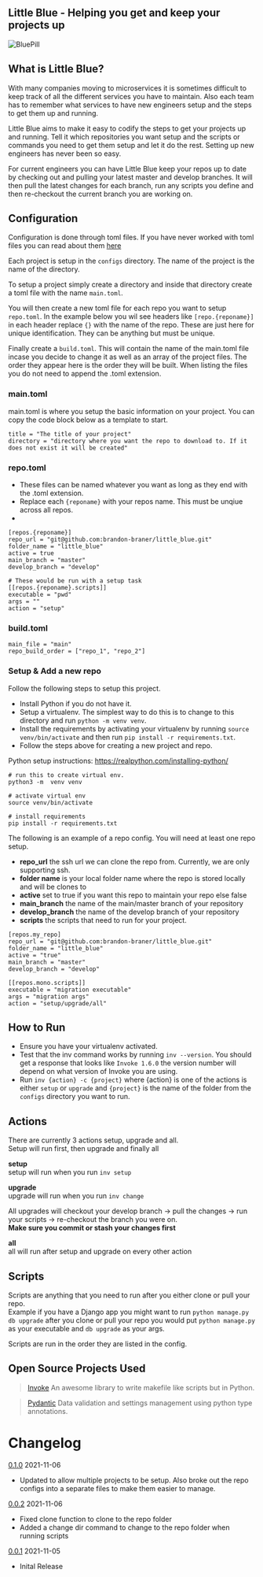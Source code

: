 ## Little Blue - Helping you get and keep your projects up
![BluePill](https://github.com/brandon-braner/images/blob/master/github_images/bluepill_200x210.png?raw=true)

## What is Little Blue?

With many companies moving to microservices it is sometimes difficult to keep track of all the different services you have
to maintain. Also each team has to remember what services to have new engineers setup and the steps to get them up and running.

Little Blue aims to make it easy to codify the steps to get your projects up and running. Tell it which repositories you want
setup and the scripts or commands you need to get them setup and let it do the rest. Setting up new engineers has never been so easy.

For current engineers you can have Little Blue keep your repos up to date by checking out and pulling your latest master and develop branches.
It will then pull the latest changes for each branch, run any scripts you define and then re-checkout the current branch you are working on. 

## Configuration

Configuration is done through toml files. If you have never worked with toml files you can read about them [here](https://github.com/toml-lang/toml)

Each project is setup in the `configs` directory. The name of the project is the name of the directory.  

To setup a project simply create a directory and inside that directory create a toml file with the name `main.toml`.  

You will then create a new toml file for each repo you want to setup `repo.toml`. In the example below you wil see headers like
`[repo.{reponame}]` in each header replace `{}` with the name of the repo. These are just here for unique identification. They can be anything
but must be unique.

Finally create a `build.toml`. This will contain the name of the main.toml file incase you decide to change it as well as an
array of the project files. The order they appear here is the order they will be built. When listing the files you do not need to append the .toml extension.

### main.toml
main.toml is where you setup the basic information on your project. You can copy the code block below as a template to start.  
```
title = "The title of your project"
directory = "directory where you want the repo to download to. If it does not exist it will be created"
```

### repo.toml
* These files can be named whatever you want as long as they end with the .toml extension.
* Replace each `{reponame}` with your repos name. This must be unqiue across all repos.
* 
```
[repos.{reponame}]
repo_url = "git@github.com:brandon-braner/little_blue.git"
folder_name = "little_blue"
active = true
main_branch = "master"
develop_branch = "develop"

# These would be run with a setup task
[[repos.{reponame}.scripts]]
executable = "pwd"
args = ""
action = "setup"
```

### build.toml
```
main_file = "main"
repo_build_order = ["repo_1", "repo_2"]
```

### Setup & Add a new repo

Follow the following steps to setup this project.
* Install Python if you do not have it. 
* Setup a virtualenv. The simplest way to do this is to change to this directory and run `python -m venv venv`.
* Install the requirements by activating your virtualenv by running `source venv/bin/activate` and then run `pip install -r requirements.txt`.
* Follow the steps above for creating a new project and repo.


Python setup instructions: https://realpython.com/installing-python/
```
# run this to create virtual env.
python3 -m  venv venv

# activate virtual env
source venv/bin/activate

# install requirements
pip install -r requirements.txt
```

The following is an example of a repo config. You will need at least one repo setup.

* **repo_url** the ssh url we can clone the repo from. Currently, we are only supporting ssh. 
* **folder name** is your local folder name where the repo is stored locally and will be clones to
* **active** set to true if you want this repo to maintain your repo else false
* **main_branch** the name of the main/master branch of your repository
* **develop_branch** the name of the develop branch of your repository
* **scripts** the scripts that need to run for your project. 
```
[repos.my_repo]
repo_url = "git@github.com:brandon-braner/little_blue.git"
folder_name = "little_blue"
active = "true"
main_branch = "master"
develop_branch = "develop"

[[repos.mono.scripts]]
executable = "migration executable"
args = "migration args"
action = "setup/upgrade/all"
```

## How to Run

* Ensure you have your virtualenv activated.
* Test that the inv command works by running `inv --version`. You should get a response that looks like `Invoke 1.6.0`
the version number will depend on what version of Invoke you are using.
* Run `inv {action} -c {project}` where {action} is one of the actions is either `setup` or `upgrade` and `{project}` is the name 
of the folder from the `configs` directory you want to run.

## Actions

There are currently 3 actions setup, upgrade and all.  
Setup will run first, then upgrade and finally all

**setup**  
setup will run when you run `inv setup`

**upgrade**  
upgrade will run when you run `inv change`  

All upgrades will checkout your develop branch -> pull the changes -> run your scripts -> re-checkout the branch you were on.  
**Make sure you commit or stash your changes first**
  
**all**  
all will run after setup and upgrade on every other action

## Scripts
Scripts are anything that you need to run after you either clone or pull your repo.  
Example if you have a Django app you might want to run `python manage.py db upgrade` after you clone or pull your repo
you would put `python manage.py` as your executable and `db upgrade` as your args.

Scripts are run in the order they are listed in the config.

## Open Source Projects Used
> [Invoke](https://www.pyinvoke.org/)  An awesome library to write makefile like scripts but in Python.

> [Pydantic](https://pydantic-docs.helpmanual.io/)  Data validation and settings management using python type annotations.

# Changelog
[0.1.0](https://github.com/brandon-braner/little_blue/releases/tag/0.0.2) 2021-11-06
* Updated to allow multiple projects to be setup. Also broke out the repo configs into a separate files
to make them easier to manage.

[0.0.2](https://github.com/brandon-braner/little_blue/releases/tag/0.0.2) 2021-11-06
* Fixed clone function to clone to the repo folder
* Added a change dir command to change to the repo folder when running scripts

[0.0.1](https://github.com/brandon-braner/little_blue/releases/tag/0.0.1) 2021-11-05
* Inital Release

